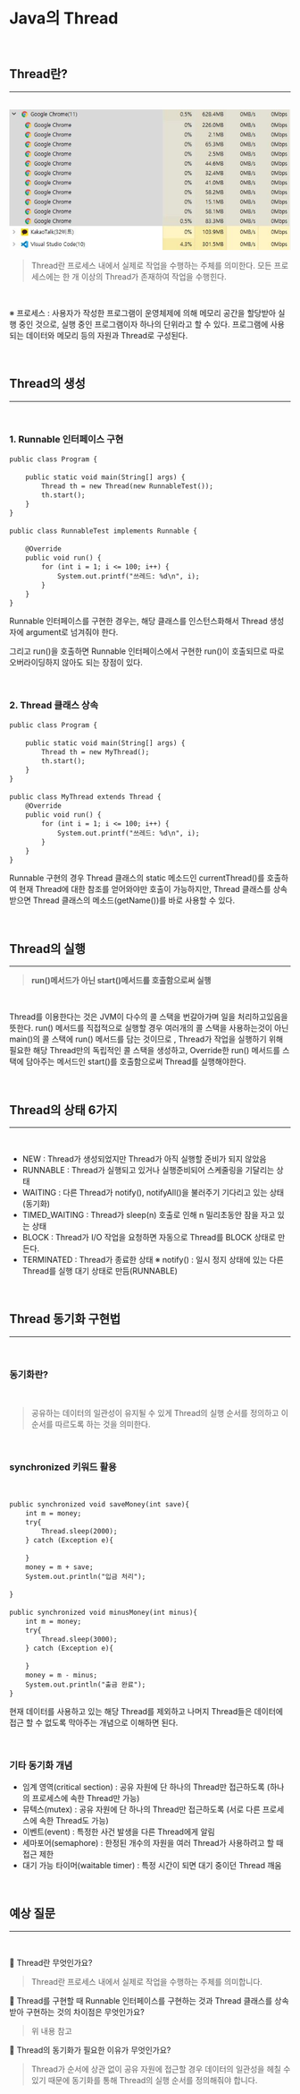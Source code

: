 # **Java의 Thread**

<br>

## **Thread란?**

---

<br>

<img src = "./images/Thread/Thread1.jpg">

<br>

> Thread란 프로세스 내에서 실제로 작업을 수행하는 주체를 의미한다. 모든 프로세스에는 한 개 이상의 Thread가 존재하여 작업을 수행힌다.

<br>

※ 프로세스 : 사용자가 작성한 프로그램이 운영체제에 의해 메모리 공간을 할당받아 실행 중인 것으로, 실행 중인 프로그램이자 하나의 단위라고 할 수 있다. 프로그램에 사용되는 데이터와 메모리 등의 자원과 Thread로 구성된다.

<br>

## **Thread의 생성**

---

<br>

### **1. Runnable 인터페이스 구현**

```
public class Program {

    public static void main(String[] args) {
        Thread th = new Thread(new RunnableTest());
        th.start();
    }
}

public class RunnableTest implements Runnable {

    @Override
    public void run() {
        for (int i = 1; i <= 100; i++) {
            System.out.printf("쓰레드: %d\n", i);
        }
    }
}
```

Runnable 인터페이스를 구현한 경우는, 해당 클래스를 인스턴스화해서 Thread 생성자에 argument로 넘겨줘야 한다.

그리고 run()을 호출하면 Runnable 인터페이스에서 구현한 run()이 호출되므로 따로 오버라이딩하지 않아도 되는 장점이 있다.

<br>

### **2. Thread 클래스 상속**

```
public class Program {

    public static void main(String[] args) {
        Thread th = new MyThread();
        th.start();
    }
}

public class MyThread extends Thread {
    @Override
    public void run() {
        for (int i = 1; i <= 100; i++) {
            System.out.printf("쓰레드: %d\n", i);
        }
    }
}
```

Runnable 구현의 경우 Thread 클래스의 static 메소드인 currentThread()를 호출하여 현재 Thread에 대한 참조를 얻어와야만 호출이 가능하지만, Thread 클래스를 상속받으면 Thread 클래스의 메소드(getName())를 바로 사용할 수 있다.

<br>

## **Thread의 실행**

---

> **run()메서드가 아닌 start()메서드를 호출함으로써 실행**

<br>

Thread를 이용한다는 것은 JVM이 다수의 콜 스택을 번갈아가며 일을 처리하고있음을 뜻한다. run() 메서드를 직접적으로 실행할 경우 여러개의 콜 스택을 사용하는것이 아닌 main()의 콜 스택에 run() 메서드를 담는 것이므로 , Thread가 작업을 실행하기 위해 필요한 해당 Thread만의 독립적인 콜 스택을 생성하고, Override한 run() 메서드를 스택에 담아주는 메서드인 start()를 호출함으로써 Thread를 실행해야한다.

<br>

## **Thread의 상태 6가지**

---

<br>

- NEW : Thread가 생성되었지만 Thread가 아직 실행할 준비가 되지 않았음
- RUNNABLE : Thread가 실행되고 있거나 실행준비되어 스케줄링을 기달리는 상태
- WAITING : 다른 Thread가 notify(), notifyAll()을 불러주기 기다리고 있는 상태(동기화)
- TIMED_WAITING : Thread가 sleep(n) 호출로 인해 n 밀리초동안 잠을 자고 있는 상태
- BLOCK : Thread가 I/O 작업을 요청하면 자동으로 Thread를 BLOCK 상태로 만든다.
- TERMINATED : Thread가 종료한 상태
  ※ notify() : 일시 정지 상태에 있는 다른 Thread를 실행 대기 상태로 만듬(RUNNABLE)

<br>

## **Thread 동기화 구현법**

---

<br>

### **동기화란?**

<br>

> 공유하는 데이터의 일관성이 유지될 수 있게 Thread의 실행 순서를 정의하고 이 순서를 따르도록 하는 것을 의미한다.

<br>

### **synchronized 키워드 활용**

<br>

```
public synchronized void saveMoney(int save){
    int m = money;
    try{
        Thread.sleep(2000);
    } catch (Exception e){

    }
    money = m + save;
    System.out.println("입금 처리");

}

public synchronized void minusMoney(int minus){
    int m = money;
    try{
        Thread.sleep(3000);
    } catch (Exception e){

    }
    money = m - minus;
    System.out.println("출금 완료");
}
```

현재 데이터를 사용하고 있는 해당 Thread를 제외하고 나머지 Thread들은 데이터에 접근 할 수 없도록 막아주는 개념으로 이해하면 된다.

<br>

### **기타 동기화 개념**

- 임계 영역(critical section) : 공유 자원에 단 하나의 Thread만 접근하도록 (하나의 프로세스에 속한 Thread만 가능)
- 뮤텍스(mutex) : 공유 자원에 단 하나의 Thread만 접근하도록 (서로 다른 프로세스에 속한 Thread도 가능)
- 이벤트(event) : 특정한 사건 발생을 다른 Thread에게 알림
- 세마포어(semaphore) : 한정된 개수의 자원을 여러 Thread가 사용하려고 할 때 접근 제한
- 대기 가능 타이머(waitable timer) : 특정 시간이 되면 대기 중이던 Thread 깨움

<br>

## **예상 질문**

---

<br>

📌 Thread란 무엇인가요?

> Thread란 프로세스 내에서 실제로 작업을 수행하는 주체를 의미합니다.

📌 Thread를 구현할 때 Runnable 인터페이스를 구현하는 것과 Thread 클래스를 상속받아 구현하는 것의 차이점은 무엇인가요?

> 위 내용 참고

📌 Thread의 동기화가 필요한 이유가 무엇인가요?

> Thread가 순서에 상관 없이 공유 자원에 접근할 경우 데이터의 일관성을 헤칠 수 있기 때문에 동기화를 통해 Thread의 실행 순서를 정의해줘야 합니다.
